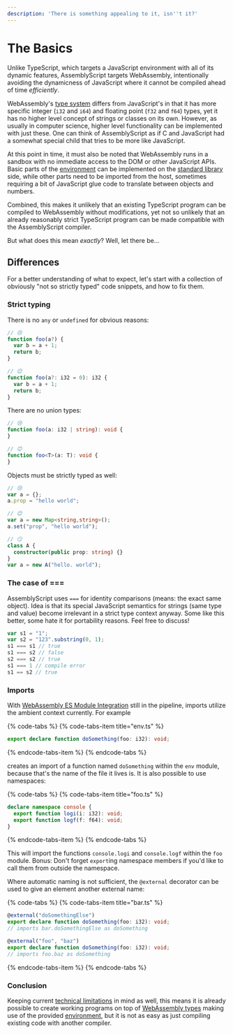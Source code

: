 ```yaml
---
description: 'There is something appealing to it, isn''t it?'
---
```


# The Basics

Unlike TypeScript, which targets a JavaScript environment with all of its dynamic features, AssemblyScript targets WebAssembly, intentionally avoiding the dynamicness of JavaScript where it cannot be compiled ahead of time _efficiently_.

WebAssembly's [type system](types.md) differs from JavaScript's in that it has more specific integer \(`i32` and `i64`\) and floating point \(`f32` and `f64`\) types, yet it has no higher level concept of strings or classes on its own. However, as usually in computer science, higher level functionality can be implemented with just these. One can think of AssemblyScript as if C and JavaScript had a somewhat special child that tries to be more like JavaScript.

At this point in time, it must also be noted that WebAssembly runs in a sandbox with no immediate access to the DOM or other JavaScript APIs. Basic parts of the [environment](environment.md) can be implemented on the [standard library](../the-details/standard-library/) side, while other parts need to be imported from the host, sometimes requiring a bit of JavaScript glue code to translate between objects and numbers.

Combined, this makes it unlikely that an existing TypeScript program can be compiled to WebAssembly without modifications, yet not so unlikely that an already reasonably strict TypeScript program can be made compatible with the AssemblyScript compiler.

But what does this mean _exactly_? Well, let there be...

## Differences

For a better understanding of what to expect, let's start with a collection of obviously "not so strictly typed" code snippets, and how to fix them.

### Strict typing

There is no `any` or `undefined` for obvious reasons:

```typescript
// 😢
function foo(a?) {
  var b = a + 1;
  return b;
}

// 😊
function foo(a?: i32 = 0): i32 {
  var b = a + 1;
  return b;
}
```

There are no union types:

```typescript
// 😢
function foo(a: i32 | string): void {
}

// 😊
function foo<T>(a: T): void {
}
```

Objects must be strictly typed as well:

```typescript
// 😢
var a = {};
a.prop = "hello world";

// 😊
var a = new Map<string,string>();
a.set("prop", "hello world");

// 😏
class A {
  constructor(public prop: string) {}
}
var a = new A("hello. world");
```

### The case of ===

AssemblyScript uses `===` for identity comparisons \(means: the exact same object\). Idea is that its special JavaScript semantics for strings \(same type and value\) become irrelevant in a strict type context anyway. Some like this better, some hate it for portability reasons. Feel free to discuss!

```typescript
var s1 = "1";
var s2 = "123".substring(0, 1);
s1 === s1 // true
s1 === s2 // false
s2 === s2 // true
s1 === 1 // compile error
s1 == s2 // true
```

### Imports

With [WebAssembly ES Module Integration](https://github.com/WebAssembly/esm-integration) still in the pipeline, imports utilize the ambient context currently. For example

{% code-tabs %}
{% code-tabs-item title="env.ts" %}
```typescript
export declare function doSomething(foo: i32): void;
```
{% endcode-tabs-item %}
{% endcode-tabs %}

creates an import of a function named `doSomething` within the `env` module, because that's the name of the file it lives is. It is also possible to use namespaces:

{% code-tabs %}
{% code-tabs-item title="foo.ts" %}
```typescript
declare namespace console {
  export function logi(i: i32): void;
  export function logf(f: f64): void;
}
```
{% endcode-tabs-item %}
{% endcode-tabs %}

This will import the functions `console.logi` and `console.logf` within the `foo` module. Bonus: Don't forget `export`ing namespace members if you'd like to call them from outside the namespace.

Where automatic naming is not sufficient, the `@external` decorator can be used to give an element another external name:

{% code-tabs %}
{% code-tabs-item title="bar.ts" %}
```typescript
@external("doSomethingElse")
export declare function doSomething(foo: i32): void;
// imports bar.doSomethingElse as doSomething

@external("foo", "baz")
export declare function doSomething(foo: i32): void;
// imports foo.baz as doSomething
```
{% endcode-tabs-item %}
{% endcode-tabs %}

### Conclusion

Keeping current [technical limitations](limitations.md) in mind as well, this means it is already possible to create working programs on top of [WebAssembly types](types.md) making use of the provided [environment](environment.md), but it is not as easy as just compiling existing code with another compiler.

